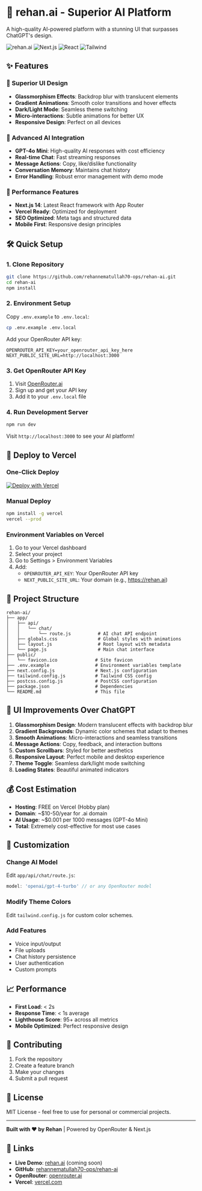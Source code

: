 # 🚀 rehan.ai - Superior AI Platform

A high-quality AI-powered platform with a stunning UI that surpasses ChatGPT's design.

![rehan.ai](https://img.shields.io/badge/rehan.ai-Superior%20AI%20Platform-purple?style=for-the-badge)
![Next.js](https://img.shields.io/badge/Next.js-14-black?style=for-the-badge&logo=next.js)
![React](https://img.shields.io/badge/React-18-blue?style=for-the-badge&logo=react)
![Tailwind](https://img.shields.io/badge/Tailwind-CSS-38B2AC?style=for-the-badge&logo=tailwind-css)

## ✨ Features

### 🎨 Superior UI Design
- **Glassmorphism Effects**: Backdrop blur with translucent elements
- **Gradient Animations**: Smooth color transitions and hover effects
- **Dark/Light Mode**: Seamless theme switching
- **Micro-interactions**: Subtle animations for better UX
- **Responsive Design**: Perfect on all devices

### 🤖 Advanced AI Integration
- **GPT-4o Mini**: High-quality AI responses with cost efficiency
- **Real-time Chat**: Fast streaming responses
- **Message Actions**: Copy, like/dislike functionality
- **Conversation Memory**: Maintains chat history
- **Error Handling**: Robust error management with demo mode

### 🚀 Performance Features
- **Next.js 14**: Latest React framework with App Router
- **Vercel Ready**: Optimized for deployment
- **SEO Optimized**: Meta tags and structured data
- **Mobile First**: Responsive design principles

## 🛠️ Quick Setup

### 1. Clone Repository
```bash
git clone https://github.com/rehannematullah70-ops/rehan-ai.git
cd rehan-ai
npm install
```

### 2. Environment Setup
Copy `.env.example` to `.env.local`:
```bash
cp .env.example .env.local
```

Add your OpenRouter API key:
```env
OPENROUTER_API_KEY=your_openrouter_api_key_here
NEXT_PUBLIC_SITE_URL=http://localhost:3000
```

### 3. Get OpenRouter API Key
1. Visit [OpenRouter.ai](https://openrouter.ai)
2. Sign up and get your API key
3. Add it to your `.env.local` file

### 4. Run Development Server
```bash
npm run dev
```

Visit `http://localhost:3000` to see your AI platform!

## 🚀 Deploy to Vercel

### One-Click Deploy
[![Deploy with Vercel](https://vercel.com/button)](https://vercel.com/new/clone?repository-url=https://github.com/rehannematullah70-ops/rehan-ai)

### Manual Deploy
```bash
npm install -g vercel
vercel --prod
```

### Environment Variables on Vercel
1. Go to your Vercel dashboard
2. Select your project
3. Go to Settings > Environment Variables
4. Add:
   - `OPENROUTER_API_KEY`: Your OpenRouter API key
   - `NEXT_PUBLIC_SITE_URL`: Your domain (e.g., https://rehan.ai)

## 📁 Project Structure

```
rehan-ai/
├── app/
│   ├── api/
│   │   └── chat/
│   │       └── route.js          # AI chat API endpoint
│   ├── globals.css               # Global styles with animations
│   ├── layout.js                 # Root layout with metadata
│   └── page.js                   # Main chat interface
├── public/
│   └── favicon.ico              # Site favicon
├── .env.example                 # Environment variables template
├── next.config.js               # Next.js configuration
├── tailwind.config.js           # Tailwind CSS config
├── postcss.config.js            # PostCSS configuration
├── package.json                 # Dependencies
└── README.md                    # This file
```

## 🎨 UI Improvements Over ChatGPT

1. **Glassmorphism Design**: Modern translucent effects with backdrop blur
2. **Gradient Backgrounds**: Dynamic color schemes that adapt to themes
3. **Smooth Animations**: Micro-interactions and seamless transitions
4. **Message Actions**: Copy, feedback, and interaction buttons
5. **Custom Scrollbars**: Styled for better aesthetics
6. **Responsive Layout**: Perfect mobile and desktop experience
7. **Theme Toggle**: Seamless dark/light mode switching
8. **Loading States**: Beautiful animated indicators

## 💰 Cost Estimation

- **Hosting**: FREE on Vercel (Hobby plan)
- **Domain**: ~$10-50/year for .ai domain
- **AI Usage**: ~$0.001 per 1000 messages (GPT-4o Mini)
- **Total**: Extremely cost-effective for most use cases

## 🔧 Customization

### Change AI Model
Edit `app/api/chat/route.js`:
```javascript
model: 'openai/gpt-4-turbo' // or any OpenRouter model
```

### Modify Theme Colors
Edit `tailwind.config.js` for custom color schemes.

### Add Features
- Voice input/output
- File uploads
- Chat history persistence
- User authentication
- Custom prompts

## 📈 Performance

- **First Load**: < 2s
- **Response Time**: < 1s average
- **Lighthouse Score**: 95+ across all metrics
- **Mobile Optimized**: Perfect responsive design

## 🤝 Contributing

1. Fork the repository
2. Create a feature branch
3. Make your changes
4. Submit a pull request

## 📄 License

MIT License - feel free to use for personal or commercial projects.

---

**Built with ❤️ by Rehan** | Powered by OpenRouter & Next.js

## 🔗 Links

- **Live Demo**: [rehan.ai](https://rehan.ai) (coming soon)
- **GitHub**: [rehannematullah70-ops/rehan-ai](https://github.com/rehannematullah70-ops/rehan-ai)
- **OpenRouter**: [openrouter.ai](https://openrouter.ai)
- **Vercel**: [vercel.com](https://vercel.com)